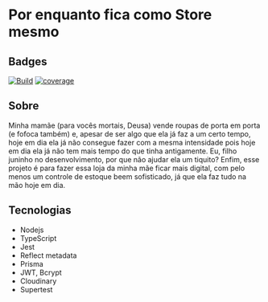 # Por enquanto fica como Store mesmo

## Badges
 [![Build](https://github.com/GustavoGomesDias/store/actions/workflows/build.yml/badge.svg)](https://api-mom-store.herokuapp.com/)
 [![coverage](https://codecov.io/gh/GustavoGomesDias/store/branch/main/graph/badge.svg?token=N4KFJ5UMRS)](https://codecov.io/gh/GustavoGomesDias/store)
 

## Sobre
 
Minha mamãe (para vocês mortais, Deusa) vende roupas de porta em porta (e fofoca também) e, apesar de ser algo que ela já faz a um certo tempo, hoje em dia ela já não consegue fazer com a mesma intensidade pois hoje em dia ela já não tem mais tempo do que tinha antigamente. Eu, filho juninho no desenvolvimento, por que não ajudar ela um tiquito? Enfim, esse projeto é para fazer essa loja da minha mãe ficar mais digital, com pelo menos um controle de estoque beem sofisticado, já que ela faz tudo na mão hoje em dia.
 
## Tecnologias
- Nodejs
- TypeScript
- Jest
- Reflect metadata
- Prisma
- JWT, Bcrypt
- Cloudinary
- Supertest
